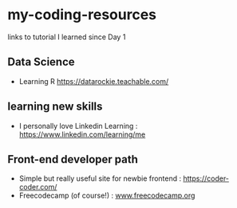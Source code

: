 # my-coding-resources
links to tutorial I learned since Day 1

## Data Science
- Learning R
https://datarockie.teachable.com/

## learning new skills
- I personally love Linkedin Learning : https://www.linkedin.com/learning/me

## Front-end developer path
- Simple but really useful site for newbie frontend : https://coder-coder.com/
- Freecodecamp (of course!) : www.freecodecamp.org

